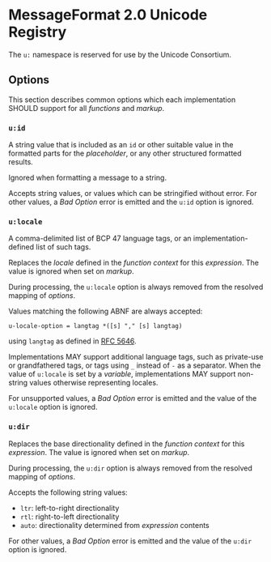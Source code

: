 # MessageFormat 2.0 Unicode Registry

The `u:` namespace is reserved for use by the Unicode Consortium.

## Options

This section describes common options which each implementation SHOULD support
for all _functions_ and _markup_.

### `u:id`

A string value that is included as an `id` or other suitable value
in the formatted parts for the _placeholder_,
or any other structured formatted results.

Ignored when formatting a message to a string.

Accepts string values, or values which can be stringified without error.
For other values, a _Bad Option_ error is emitted
and the `u:id` option is ignored.

### `u:locale`

A comma-delimited list of BCP 47 language tags,
or an implementation-defined list of such tags.

Replaces the _locale_ defined in the _function context_ for this _expression_.
The value is ignored when set on _markup_.

During processing, the `u:locale` option
is always removed from the resolved mapping of _options_.

Values matching the following ABNF are always accepted:
```abnf
u-locale-option = langtag *([s] "," [s] langtag)
```
using `langtag` as defined in [RFC 5646](https://www.rfc-editor.org/rfc/rfc5646).

Implementations MAY support additional language tags,
such as private-use or grandfathered tags,
or tags using `_` instead of `-` as a separator.
When the value of `u:locale` is set by a _variable_,
implementations MAY support non-string values otherwise representing locales.

For unsupported values, a _Bad Option_ error is emitted
and the value of the `u:locale` option is ignored.

### `u:dir`

Replaces the base directionality defined in
the _function context_ for this _expression_.
The value is ignored when set on _markup_.

During processing, the `u:dir` option
is always removed from the resolved mapping of _options_.

Accepts the following string values:
- `ltr`: left-to-right directionality
- `rtl`: right-to-left directionality
- `auto`: directionality determined from _expression_ contents

For other values, a _Bad Option_ error is emitted
and the value of the `u:dir` option is ignored.
